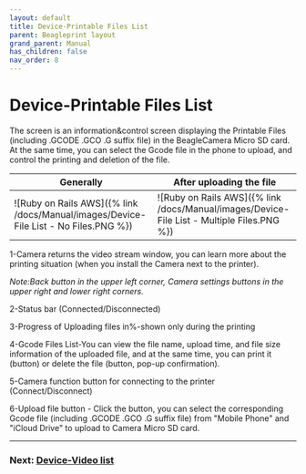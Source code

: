 ```yaml
---
layout: default
title: Device-Printable Files List
parent: Beagleprint layout
grand_parent: Manual
has_children: false
nav_order: 8
---
```


# Device-Printable Files List

The screen is an information&control screen displaying the Printable Files (including .GCODE .GCO .G suffix file) in the BeagleCamera Micro SD card. At the same time, you can select the Gcode file in the phone to upload, and control the printing and deletion of the file.

|Generally|After uploading the file|
|-|-|
|![Ruby on Rails AWS]({% link /docs/Manual/images/Device-File List - No Files.PNG %})|![Ruby on Rails AWS]({% link /docs/Manual/images/Device-File List - Multiple Files.PNG %})|


1-Camera returns the video stream window, you can learn more about the printing situation (when you install the Camera next to the printer).

_Note:Back button in the upper left corner, Camera settings buttons in the upper right and lower right corners._

2-Status bar (Connected/Disconnected)

3-Progress of Uploading files in%-shown only during the printing

4-Gcode Files List-You can view the file name, upload time, and file size information of the uploaded file, and at the same time, you can print it (button) or delete the file (button, pop-up confirmation).

5-Camera function button for connecting to the printer (Connect/Disconnect)

6-Upload file button - Click the button, you can select the corresponding Gcode file (including .GCODE .GCO .G suffix file) from "Mobile Phone" and "iCloud Drive" to upload to Camera Micro SD card.


---
### Next: [Device-Video list](/just-the-docs/docs/Manual/Beagleprint%20Device%20Video%20list)
